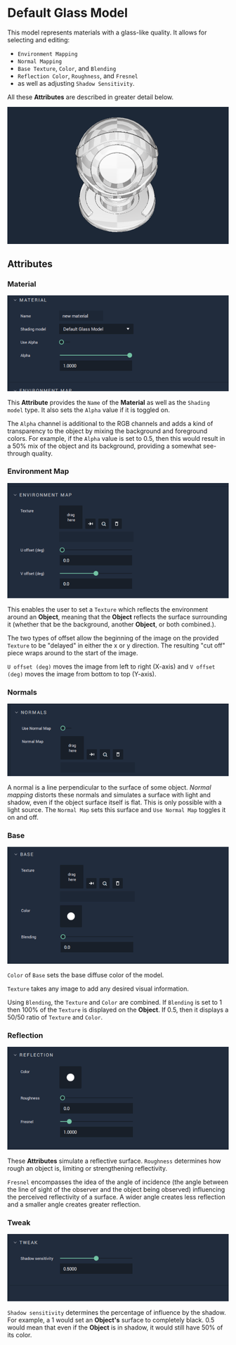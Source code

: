 # Default Glass Model

This model represents materials with a glass-like quality. It allows for selecting and editing: 

* `Environment Mapping` 
* `Normal Mapping`
* `Base Texture`, `Color`, and `Blending`
* `Reflection Color`, `Roughness`, and `Fresnel`
* as well as adjusting `Shadow Sensitivity`. 

All these **Attributes** are described in greater detail below. 


![](../../.gitbook/assets/glassmodel1image.png)


## Attributes

### Material
![Material](../../.gitbook/assets/glassmodel1.png)

This **Attribute** provides the `Name` of the **Material** as well as the `Shading model` type. It also sets the `Alpha` value if it is toggled on. 

The `Alpha` channel is additional to the RGB channels and adds a kind of transparency to the object by mixing the background and foreground colors. For example, if the `Alpha` value is set to 0.5, then this would result in a 50% mix of the object and its background, providing a somewhat see-through quality. 


### Environment Map
![Environment Map](../../.gitbook/assets/glassmodel2.png)

This enables the user to set a `Texture` which reflects the environment around an **Object**, meaning that the **Object** reflects the surface surrounding it (whether that be the background, another **Object**, or both combined.). 

The two types of offset allow the beginning of the image on the provided `Texture` to be "delayed" in either the x or y direction. The resulting "cut off" piece wraps around to the start of the image. 

`U offset (deg)` moves the image from left to right (X-axis) and `V offset (deg)` moves the image from bottom to top (Y-axis).


### Normals
![Normals](../../.gitbook/assets/glassmodel3.png)

A normal is a line perpendicular to the surface of some object. *Normal mapping* distorts these normals and simulates a surface with light and shadow, even if the object surface itself is flat. This is only possible with a light source. The `Normal Map` sets this surface and `Use Normal Map` toggles it on and off. 


### Base
![Base](../../.gitbook/assets/glassmodel4.png)

`Color` of `Base` sets the base diffuse color of the model. 

`Texture` takes any image to add any desired visual information. 

Using `Blending`, the `Texture` and `Color` are combined. If `Blending` is set to 1 then 100% of the `Texture` is displayed on the **Object**. If 0.5, then it displays a 50/50 ratio of `Texture` and `Color`. 


### Reflection
![Reflection](../../.gitbook/assets/glassmodel5.png)

These **Attributes** simulate a reflective surface. `Roughness` determines how rough an object is, limiting or strengthening reflectivity. 

`Fresnel` encompasses the idea of the angle of incidence (the angle between the line of sight of the observer and the object being observed) influencing the perceived reflectivity of a surface. A wider angle creates less reflection and a smaller angle creates greater reflection. 


### Tweak
![Tweak](../../.gitbook/assets/glasssmodel6.png)

`Shadow sensitivity` determines the percentage of influence by the shadow. For example, a 1 would set an **Object's** surface to completely black. 0.5 would mean that even if the **Object** is in shadow, it would still have 50% of its color. 


